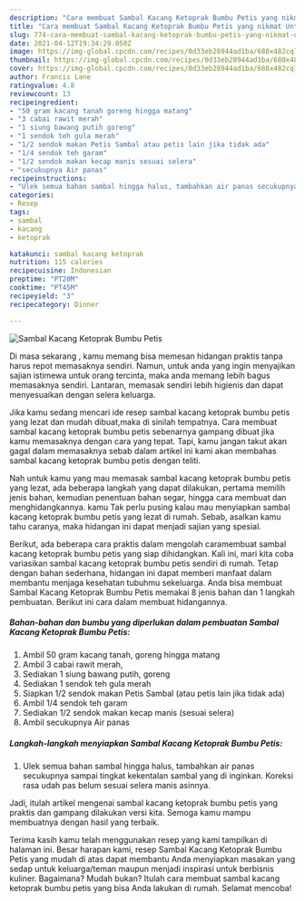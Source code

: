 ```yaml
---
description: "Cara membuat Sambal Kacang Ketoprak Bumbu Petis yang nikmat Untuk Jualan"
title: "Cara membuat Sambal Kacang Ketoprak Bumbu Petis yang nikmat Untuk Jualan"
slug: 774-cara-membuat-sambal-kacang-ketoprak-bumbu-petis-yang-nikmat-untuk-jualan
date: 2021-04-12T19:34:29.050Z
image: https://img-global.cpcdn.com/recipes/0d33eb28944ad1ba/680x482cq70/sambal-kacang-ketoprak-bumbu-petis-foto-resep-utama.jpg
thumbnail: https://img-global.cpcdn.com/recipes/0d33eb28944ad1ba/680x482cq70/sambal-kacang-ketoprak-bumbu-petis-foto-resep-utama.jpg
cover: https://img-global.cpcdn.com/recipes/0d33eb28944ad1ba/680x482cq70/sambal-kacang-ketoprak-bumbu-petis-foto-resep-utama.jpg
author: Francis Lane
ratingvalue: 4.8
reviewcount: 13
recipeingredient:
- "50 gram kacang tanah goreng hingga matang"
- "3 cabai rawit merah"
- "1 siung bawang putih goreng"
- "1 sendok teh gula merah"
- "1/2 sendok makan Petis Sambal atau petis lain jika tidak ada"
- "1/4 sendok teh garam"
- "1/2 sendok makan kecap manis sesuai selera"
- "secukupnya Air panas"
recipeinstructions:
- "Ulek semua bahan sambal hingga halus, tambahkan air panas secukupnya sampai tingkat kekentalan sambal yang di inginkan. Koreksi rasa udah pas belum sesuai selera manis asinnya."
categories:
- Resep
tags:
- sambal
- kacang
- ketoprak

katakunci: sambal kacang ketoprak 
nutrition: 115 calories
recipecuisine: Indonesian
preptime: "PT20M"
cooktime: "PT45M"
recipeyield: "3"
recipecategory: Dinner

---
```



![Sambal Kacang Ketoprak Bumbu Petis](https://img-global.cpcdn.com/recipes/0d33eb28944ad1ba/680x482cq70/sambal-kacang-ketoprak-bumbu-petis-foto-resep-utama.jpg)

Di masa  sekarang , kamu memang bisa memesan hidangan praktis tanpa harus repot memasaknya sendiri. Namun, untuk anda yang ingin menyajikan sajian istimewa untuk orang tercinta, maka anda memang lebih bagus memasaknya sendiri. Lantaran, memasak sendiri lebih higienis dan dapat menyesuaikan dengan selera keluarga.

Jika kamu sedang mencari ide resep sambal kacang ketoprak bumbu petis yang lezat dan mudah dibuat,maka di sinilah tempatnya. Cara membuat sambal kacang ketoprak bumbu petis  sebenarnya gampang dibuat jika kamu memasaknya dengan cara yang tepat. Tapi, kamu jangan takut akan gagal dalam memasaknya 
sebab dalam artikel ini kami akan membahas sambal kacang ketoprak bumbu petis dengan teliti.  



Nah untuk kamu yang mau memasak sambal kacang ketoprak bumbu petis yang lezat, ada beberapa langkah yang dapat dilakukan, pertama memilih jenis bahan, kemudian penentuan bahan segar, hingga cara membuat dan menghidangkannya. kamu Tak perlu pusing kalau mau menyiapkan sambal kacang ketoprak bumbu petis yang lezat di rumah. Sebab, asalkan kamu  tahu caranya, maka hidangan ini dapat menjadi sajian yang spesial.

Berikut, ada beberapa cara praktis  dalam mengolah caramembuat sambal kacang ketoprak bumbu petis yang siap dihidangkan. Kali ini, mari kita coba variasikan sambal kacang ketoprak bumbu petis sendiri di rumah. Tetap dengan bahan sederhana, hidangan ini dapat memberi manfaat dalam membantu menjaga kesehatan tubuhmu sekeluarga. Anda bisa membuat Sambal Kacang Ketoprak Bumbu Petis memakai 8 jenis bahan dan 1 langkah pembuatan. Berikut ini cara dalam membuat hidangannya.

<!--inarticleads1-->

##### Bahan-bahan dan bumbu yang diperlukan dalam pembuatan Sambal Kacang Ketoprak Bumbu Petis:

1. Ambil 50 gram kacang tanah, goreng hingga matang
1. Ambil 3 cabai rawit merah,
1. Sediakan 1 siung bawang putih, goreng
1. Sediakan 1 sendok teh gula merah
1. Siapkan 1/2 sendok makan Petis Sambal (atau petis lain jika tidak ada)
1. Ambil 1/4 sendok teh garam
1. Sediakan 1/2 sendok makan kecap manis (sesuai selera)
1. Ambil secukupnya Air panas




<!--inarticleads2-->

##### Langkah-langkah menyiapkan Sambal Kacang Ketoprak Bumbu Petis:

1. Ulek semua bahan sambal hingga halus, tambahkan air panas secukupnya sampai tingkat kekentalan sambal yang di inginkan. Koreksi rasa udah pas belum sesuai selera manis asinnya.




Jadi, itulah artikel mengenai  sambal kacang ketoprak bumbu petis  yang praktis dan gampang dilakukan versi kita. Semoga kamu mampu membuatnya dengan hasil yang terbaik. 

Terima kasih kamu telah menggunakan resep yang kami tampilkan di halaman ini. Besar harapan kami, resep  Sambal Kacang Ketoprak Bumbu Petis yang mudah di atas dapat membantu Anda menyiapkan masakan yang sedap untuk keluarga/teman maupun menjadi inspirasi untuk berbisnis kuliner. Bagaimana? Mudah bukan? Itulah cara membuat sambal kacang ketoprak bumbu petis yang bisa Anda lakukan di rumah. Selamat mencoba!

